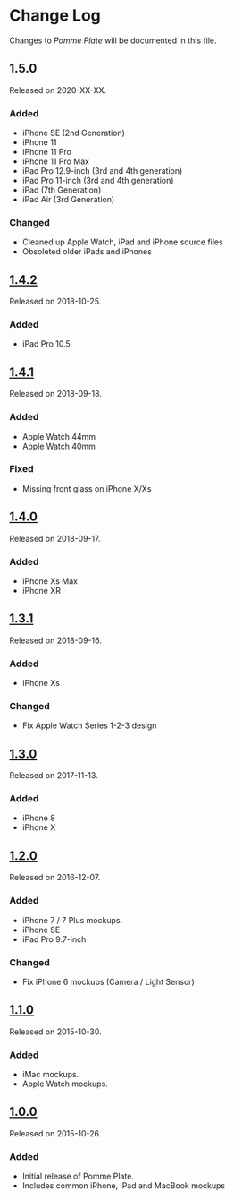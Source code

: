 # Change Log
Changes to _Pomme Plate_ will be documented in this file.

## 1.5.0
Released on 2020-XX-XX.

### Added
- iPhone SE (2nd Generation)
- iPhone 11
- iPhone 11 Pro
- iPhone 11 Pro Max
- iPad Pro 12.9-inch (3rd and 4th generation)
- iPad Pro 11-inch (3rd and 4th generation)
- iPad (7th Generation)
- iPad Air (3rd Generation)

### Changed
- Cleaned up Apple Watch, iPad and iPhone source files
- Obsoleted older iPads and iPhones

## [1.4.2](https://github.com/ephread/PommePlate/releases/tag/1.4.2)
Released on 2018-10-25.

### Added
- iPad Pro 10.5

## [1.4.1](https://github.com/ephread/PommePlate/releases/tag/1.4.1)
Released on 2018-09-18.

### Added
- Apple Watch 44mm
- Apple Watch 40mm

### Fixed
- Missing front glass on iPhone X/Xs

## [1.4.0](https://github.com/ephread/PommePlate/releases/tag/1.4.0)
Released on 2018-09-17.

### Added
- iPhone Xs Max
- iPhone XR

## [1.3.1](https://github.com/ephread/PommePlate/releases/tag/1.3.1)
Released on 2018-09-16.

### Added
- iPhone Xs

### Changed
- Fix Apple Watch Series 1-2-3 design

## [1.3.0](https://github.com/ephread/PommePlate/releases/tag/1.3.0)
Released on 2017-11-13.

### Added
- iPhone 8
- iPhone X

## [1.2.0](https://github.com/ephread/PommePlate/releases/tag/1.2.0)
Released on 2016-12-07.

### Added
- iPhone 7 / 7 Plus mockups.
- iPhone SE
- iPad Pro 9.7-inch

### Changed
- Fix iPhone 6 mockups (Camera / Light Sensor)

## [1.1.0](https://github.com/ephread/PommePlate/releases/tag/1.1.0)
Released on 2015-10-30.

### Added
- iMac mockups.
- Apple Watch mockups.

## [1.0.0](https://github.com/ephread/PommePlate/releases/tag/1.0.0)
Released on 2015-10-26.

### Added
- Initial release of Pomme Plate.
- Includes common iPhone, iPad and MacBook mockups